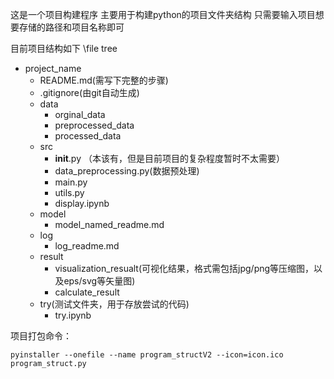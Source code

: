这是一个项目构建程序
主要用于构建python的项目文件夹结构
只需要输入项目想要存储的路径和项目名称即可

目前项目结构如下
\file tree
- project_name
  - README.md(需写下完整的步骤)
  - .gitignore(由git自动生成)
  - data
    - orginal_data
    - preprocessed_data
    - processed_data
  - src
    - __init__.py （本该有，但是目前项目的复杂程度暂时不太需要）
    - data_preprocessing.py(数据预处理)
	- main.py
	- utils.py
    - display.ipynb
  - model
    - model_named_readme.md
  - log
    - log_readme.md
  - result
    - visualization_resualt(可视化结果，格式需包括jpg/png等压缩图，以及eps/svg等矢量图)
    - calculate_result
  - try(测试文件夹，用于存放尝试的代码)
    - try.ipynb

项目打包命令：
~~~
pyinstaller --onefile --name program_structV2 --icon=icon.ico program_struct.py
~~~